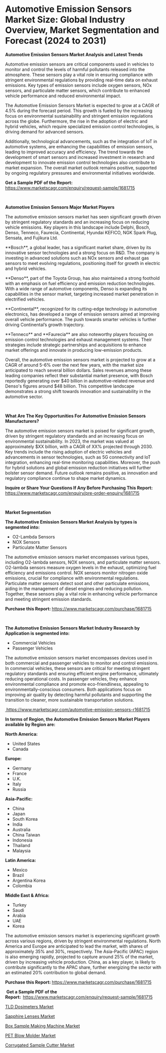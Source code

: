<p><h1>Automotive Emission Sensors Market Size: Global Industry Overview, Market Segmentation and Forecast (2024 to 2031)</h1></p><p><strong>Automotive Emission Sensors Market Analysis and Latest Trends</strong></p>
<p><p>Automotive emission sensors are critical components used in vehicles to monitor and control the levels of harmful pollutants released into the atmosphere. These sensors play a vital role in ensuring compliance with stringent environmental regulations by providing real-time data on exhaust emissions. Key types of emission sensors include oxygen sensors, NOx sensors, and particulate matter sensors, which contribute to enhanced vehicle performance and reduced environmental impact.</p><p>The Automotive Emission Sensors Market is expected to grow at a CAGR of 4.5% during the forecast period. This growth is fueled by the increasing focus on environmental sustainability and stringent emission regulations across the globe. Furthermore, the rise in the adoption of electric and hybrid vehicles, which require specialized emission control technologies, is driving demand for advanced sensors. </p><p>Additionally, technological advancements, such as the integration of IoT in automotive systems, are enhancing the capabilities of emission sensors, leading to improved accuracy and efficiency. The trend towards the development of smart sensors and increased investment in research and development to innovate emission control technologies also contribute to market expansion. The overall market outlook remains positive, supported by ongoing regulatory pressures and environmental initiatives worldwide.</p></p>
<p><strong>Get a Sample PDF of the Report:&nbsp;</strong> <a href="https://www.marketscagr.com/enquiry/request-sample/1681715?utm_campaign=1284&utm_medium=2&utm_source=Github&utm_content=ia&utm_term=18102024&utm_id=automotive-emission-sensors">https://www.marketscagr.com/enquiry/request-sample/1681715</a></p>
<p>&nbsp;</p>
<p><strong>Automotive Emission Sensors Major Market Players</strong></p>
<p><p>The automotive emission sensors market has seen significant growth driven by stringent regulatory standards and an increasing focus on reducing vehicle emissions. Key players in this landscape include Delphi, Bosch, Denso, Tenneco, Faurecia, Continental, Hyundai KEFICO, NGK Spark Plug, Sensata, and Fujikura Ltd.</p><p>**Bosch**, a global leader, has a significant market share, driven by its innovative sensor technologies and a strong focus on R&D. The company is investing in advanced solutions such as NOx sensors and exhaust gas sensors to meet evolving regulations, positioning itself for growth in electric and hybrid vehicles.</p><p>**Denso**, part of the Toyota Group, has also maintained a strong foothold with an emphasis on fuel efficiency and emission reduction technologies. With a wide range of automotive components, Denso is expanding its capabilities in the sensor market, targeting increased market penetration in electrified vehicles.</p><p>**Continental**, recognized for its cutting-edge technology in automotive electronics, has developed a range of emission sensors aimed at improving overall vehicle performance. The push towards smarter vehicles is further driving Continental’s growth trajectory.</p><p>**Tenneco** and **Faurecia** are also noteworthy players focusing on emission control technologies and exhaust management systems. Their strategies include strategic partnerships and acquisitions to enhance market offerings and innovate in producing low-emission products.</p><p>Overall, the automotive emission sensors market is projected to grow at a CAGR of around 5-6% over the next few years, with the market size anticipated to reach several billion dollars. Sales revenues among these leading companies reflect their substantial market presence, with Bosch reportedly generating over $40 billion in automotive-related revenue and Denso's figures around $48 billion. This competitive landscape demonstrates a strong shift towards innovation and sustainability in the automotive sector.</p></p>
<p>&nbsp;</p>
<p><strong>What Are The Key Opportunities For Automotive Emission Sensors Manufacturers?</strong></p>
<p><p>The automotive emission sensors market is poised for significant growth, driven by stringent regulatory standards and an increasing focus on environmental sustainability. In 2023, the market was valued at approximately $XX billion, with a CAGR of XX% projected through 2030. Key trends include the rising adoption of electric vehicles and advancements in sensor technologies, such as 5G connectivity and IoT integration, enhancing real-time monitoring capabilities. Moreover, the push for hybrid solutions and global emission reduction initiatives will further bolster sensor demand. Future outlook remains positive, as innovation and regulatory compliance continue to shape market dynamics.</p></p>
<p><strong>Inquire or Share Your Questions If Any Before Purchasing This Report:</strong> <a href="https://www.marketscagr.com/enquiry/pre-order-enquiry/1681715?utm_campaign=1284&utm_medium=2&utm_source=Github&utm_content=ia&utm_term=18102024&utm_id=automotive-emission-sensors">https://www.marketscagr.com/enquiry/pre-order-enquiry/1681715</a></p>
<p>&nbsp;</p>
<p><strong>Market Segmentation</strong></p>
<p><strong>The Automotive Emission Sensors Market Analysis by types is segmented into:</strong></p>
<p><ul><li>O2-Lambda Sensors</li><li>NOX Sensors</li><li>Particulate Matter Sensors</li></ul></p>
<p><p>The automotive emission sensors market encompasses various types, including O2-lambda sensors, NOX sensors, and particulate matter sensors. O2-lambda sensors measure oxygen levels in the exhaust, optimizing fuel efficiency and emissions control. NOX sensors monitor nitrogen oxide emissions, crucial for compliance with environmental regulations. Particulate matter sensors detect soot and other particulate emissions, aiding in the management of diesel engines and reducing pollution. Together, these sensors play a vital role in enhancing vehicle performance and meeting stringent emission standards.</p></p>
<p><strong>Purchase this Report:&nbsp;</strong><a href="https://www.marketscagr.com/purchase/1681715?utm_campaign=1284&utm_medium=2&utm_source=Github&utm_content=ia&utm_term=18102024&utm_id=automotive-emission-sensors">https://www.marketscagr.com/purchase/1681715</a></p>
<p>&nbsp;</p>
<p><strong>The Automotive Emission Sensors Market Industry Research by Application is segmented into:</strong></p>
<p><ul><li>Commercial Vehicles</li><li>Passenger Vehicles</li></ul></p>
<p><p>The automotive emission sensors market encompasses devices used in both commercial and passenger vehicles to monitor and control emissions. In commercial vehicles, these sensors are critical for meeting stringent regulatory standards and ensuring efficient engine performance, ultimately reducing operational costs. In passenger vehicles, they enhance environmental compliance and promote eco-friendliness, appealing to environmentally-conscious consumers. Both applications focus on improving air quality by detecting harmful pollutants and supporting the transition to cleaner, more sustainable transportation solutions.</p></p>
<p><a href="https://www.marketscagr.com/automotive-emission-sensors-r1681715?utm_campaign=1284&utm_medium=2&utm_source=Github&utm_content=ia&utm_term=18102024&utm_id=automotive-emission-sensors">&nbsp;https://www.marketscagr.com/automotive-emission-sensors-r1681715</a></p>
<p><strong>In terms of Region, the Automotive Emission Sensors Market Players available by Region are:</strong></p>
<p>
    <p> <strong> North America: </strong>
        <ul>
            <li>United States</li>
            <li>Canada</li>
        </ul>
        </p> 
    <p> <strong> Europe: </strong>
        <ul>
            <li>Germany</li>
            <li>France</li>
            <li>U.K.</li>
            <li>Italy</li>
            <li>Russia</li>
        </ul>
        </p> 
    <p> <strong> Asia-Pacific: </strong>
        <ul>
            <li>China</li>
            <li>Japan</li>
            <li>South Korea</li>
            <li>India</li>
            <li>Australia</li>
            <li>China Taiwan</li>
            <li>Indonesia</li>
            <li>Thailand</li>
            <li>Malaysia</li>
        </ul>
        </p> 
    <p> <strong> Latin America: </strong>
        <ul>
            <li>Mexico</li>
            <li>Brazil</li>
            <li>Argentina Korea</li>
            <li>Colombia</li>
        </ul>
        </p> 
    <p> <strong> Middle East & Africa: </strong>
        <ul>
            <li>Turkey</li>
            <li>Saudi</li>
            <li>Arabia</li>
            <li>UAE</li>
            <li>Korea</li>
        </ul>
    </p>
    </p>
<p><p>The automotive emission sensors market is experiencing significant growth across various regions, driven by stringent environmental regulations. North America and Europe are anticipated to lead the market, with shares of approximately 35% and 30%, respectively. The Asia-Pacific (APAC) region is also emerging rapidly, projected to capture around 25% of the market, driven by increasing vehicle production. China, as a key player, is likely to contribute significantly to the APAC share, further energizing the sector with an estimated 20% contribution to global demand.</p></p>
<p><strong>Purchase this Report: </strong><a href="https://www.marketscagr.com/purchase/1681715?utm_campaign=1284&utm_medium=2&utm_source=Github&utm_content=ia&utm_term=18102024&utm_id=automotive-emission-sensors">https://www.marketscagr.com/purchase/1681715</a></p>
<p>&nbsp;<strong>Get a Sample PDF of the Report:&nbsp;&nbsp;</strong><a href="https://www.marketscagr.com/enquiry/request-sample/1681715?utm_campaign=1284&utm_medium=2&utm_source=Github&utm_content=ia&utm_term=18102024&utm_id=automotive-emission-sensors">https://www.marketscagr.com/enquiry/request-sample/1681715</a></p>
<p><strong></strong></p>
<p><p><a href="https://www.linkedin.com/pulse/top-trends-transforming-tld-dosimeters-market-2024-2031-s7ykf?utm_campaign=1284&utm_medium=2&utm_source=Github&utm_content=ia&utm_term=18102024&utm_id=automotive-emission-sensors">TLD Dosimeters Market</a></p><p><a href="https://www.linkedin.com/pulse/sapphire-lenses-market-trends-focusing-insight-forecast-fgqif?utm_campaign=1284&utm_medium=2&utm_source=Github&utm_content=ia&utm_term=18102024&utm_id=automotive-emission-sensors">Sapphire Lenses Market</a></p><p><a href="https://issuu.com/reportprime-2/docs/box-sample-making-machine-market-si_160e163cac4158?utm_campaign=1284&utm_medium=2&utm_source=Github&utm_content=ia&utm_term=18102024&utm_id=automotive-emission-sensors">Box Sample Making Machine Market</a></p><p><a href="https://www.linkedin.com/pulse/pet-blow-molder-market-opportunities-emerging-global-trends-shifts-ztoqf?utm_campaign=1284&utm_medium=2&utm_source=Github&utm_content=ia&utm_term=18102024&utm_id=automotive-emission-sensors">PET Blow Molder Market</a></p><p><a href="https://issuu.com/reportprime-2/docs/corrugated-sample-cutter-market-siz_423a9d88f79fd2?utm_campaign=1284&utm_medium=2&utm_source=Github&utm_content=ia&utm_term=18102024&utm_id=automotive-emission-sensors">Corrugated Sample Cutter Market</a></p></p>